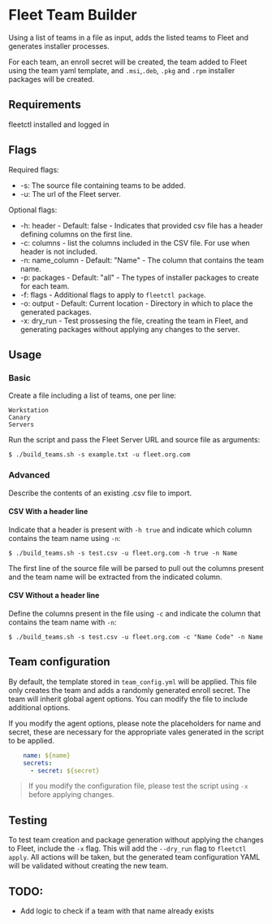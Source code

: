 
# Fleet Team Builder

Using a list of teams in a file as input, adds the listed teams to Fleet and generates installer processes. 

For each team, an enroll secret will be created, the team added to Fleet using the team yaml template, and `.msi`,`.deb`, `.pkg` and `.rpm` installer packages will be created. 

## Requirements

fleetctl installed and logged in

## Flags 

Required flags:

- -s: The source file containing teams to be added. 
- -u: The url of the Fleet server.

Optional flags:

- -h: header - Default: false - Indicates that provided csv file has a header defining columns on the first line.
- -c: columns - list the columns included in the CSV file. For use when header is not included.
- -n: name_column - Default: "Name" - The column that contains the team name.
- -p: packages - Default: "all" - The types of installer packages to create for each team.
- -f: flags - Additional flags to apply to `fleetctl package`.
- -o: output - Default: Current location - Directory in which to place the generated packages.
- -x: dry_run - Test prossesing the file, creating the team in Fleet, and generating packages without applying any changes to the server.

## Usage

### Basic

Create a file including a list of teams, one per line:

```
Workstation
Canary
Servers

```
Run the script and pass the Fleet Server URL and source file as arguments:

```console
$ ./build_teams.sh -s example.txt -u fleet.org.com
```

### Advanced 

Describe the contents of an existing .csv file to import.  

#### CSV With a header line
 
Indicate that a header is present with `-h true` and indicate which column contains the team name using `-n`:

```console
$ ./build_teams.sh -s test.csv -u fleet.org.com -h true -n Name
```

The first line of the source file will be parsed to pull out the columns present and the team name will be extracted from the indicated column.

#### CSV Without a header line

Define the columns present in the file using `-c` and indicate the column that contains the team name with `-n`:

```console
$ ./build_teams.sh -s test.csv -u fleet.org.com -c "Name Code" -n Name    
```

## Team configuration

By default, the template stored in `team_config.yml` will be applied. This file only creates the team and adds a randomly generated enroll secret. The team will inherit global agent options. You can modify the file to include additional options.

If you modify the agent options, please note the placeholders for name and secret, these are necessary for the appropriate vales generated in the script to be applied.

```yml   
    name: ${name}
    secrets: 
      - secret: ${secret}
```

> If you modify the configuration file, please test the script using `-x` before applying changes.

## Testing

To test team creation and package generation without applying the changes to Fleet, include the `-x` flag. This will add the `--dry_run` flag to `fleetctl apply`. All actions will be taken, but the generated team configuration YAML will be validated without creating the new team. 

## TODO:

- Add logic to check if a team with that name already exists
